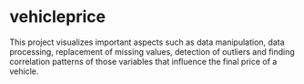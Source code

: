 # vehicleprice
This project visualizes important aspects such as data manipulation, data processing, replacement of missing values, detection of outliers and finding correlation patterns of those variables that influence the final price of a vehicle.
